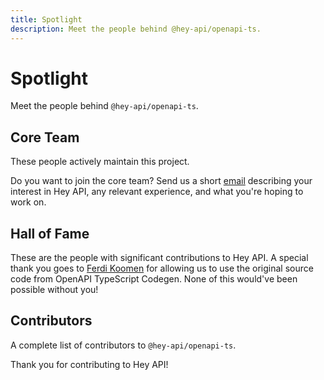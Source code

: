 ```yaml
---
title: Spotlight
description: Meet the people behind @hey-api/openapi-ts.
---
```


<script setup>
import { VPTeamMembers } from 'vitepress/theme'
import { coreTeam } from '../../data/coreTeam.js'
import { hallOfFame } from '../../data/hallOfFame.js'
</script>

# Spotlight

Meet the people behind `@hey-api/openapi-ts`.

## Core Team

These people actively maintain this project.

<VPTeamMembers size="small" :members="coreTeam" />

Do you want to join the core team? Send us a short [email](mailto:lubos@heyapi.dev?subject=Join%20Core%20Team) describing your interest in Hey API, any relevant experience, and what you're hoping to work on.

## Hall of Fame

These are the people with significant contributions to Hey API. A special thank you goes to [Ferdi Koomen](https://madebyferdi.com) for allowing us to use the original source code from OpenAPI TypeScript Codegen. None of this would've been possible without you!

<VPTeamMembers size="small" :members="hallOfFame" />

## Contributors

A complete list of contributors to `@hey-api/openapi-ts`.

<div class="contributors-list">

<!--@include: ../../partials/contributors-list.md-->

</div>

Thank you for contributing to Hey API!
